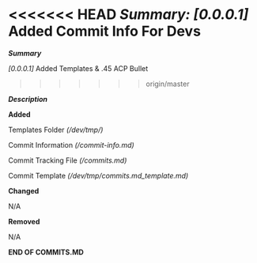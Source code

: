 

<<<<<<< HEAD
***Summary:***
*[0.0.0.1]* Added Commit Info For Devs
=======
***Summary***

*[0.0.0.1]* Added Templates & .45 ACP Bullet
>>>>>>> origin/master


***Description***

**Added**

Templates Folder *(/dev/tmp/)* 

Commit Information *(/commit-info.md)*

Commit Tracking File *(/commits.md)*

Commit Template *(/dev/tmp/commits.md_template.md)*

**Changed**

N/A

**Removed**

N/A



**END OF COMMITS.MD**
